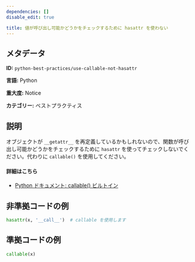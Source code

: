 ```yaml
---
dependencies: []
disable_edit: true

title: 値が呼び出し可能かどうかをチェックするために hasattr を使わない
---
```

## メタデータ
**ID:** `python-best-practices/use-callable-not-hasattr`

**言語:** Python

**重大度:** Notice

**カテゴリー:** ベストプラクティス

## 説明
オブジェクトが `__getattr__` を再定義しているかもしれないので、関数が呼び出し可能かどうかをチェックするために `hasattr` を使ってチェックしないでください。代わりに `callable()` を使用してください。

#### 詳細はこちら

 - [Python ドキュメント: callable() ビルトイン](https://docs.python.org/3/library/functions.html#callable)

## 非準拠コードの例
```python
hasattr(x, '__call__')  # callable を使用します
```

## 準拠コードの例
```python
callable(x)
```
